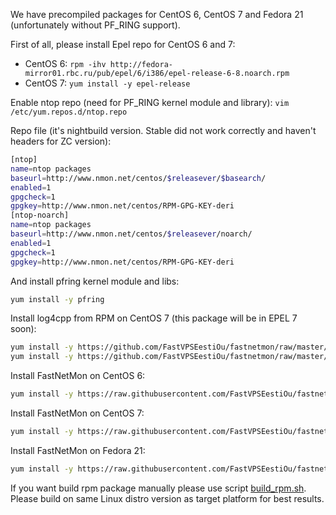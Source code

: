 We have precompiled packages for CentOS 6, CentOS 7 and Fedora 21 (unfortunately without PF_RING support).

First of all, please install Epel repo for CentOS 6 and 7:
- CentOS 6: ```rpm -ihv http://fedora-mirror01.rbc.ru/pub/epel/6/i386/epel-release-6-8.noarch.rpm```
- CentOS 7: ```yum install -y epel-release```

Enable ntop repo (need for PF_RING kernel module and library): ```vim /etc/yum.repos.d/ntop.repo```

Repo file (it's nightbuild version. Stable did not work correctly and haven't headers for ZC version):
```bash
[ntop]
name=ntop packages
baseurl=http://www.nmon.net/centos/$releasever/$basearch/
enabled=1
gpgcheck=1
gpgkey=http://www.nmon.net/centos/RPM-GPG-KEY-deri
[ntop-noarch]
name=ntop packages
baseurl=http://www.nmon.net/centos/$releasever/noarch/
enabled=1
gpgcheck=1
gpgkey=http://www.nmon.net/centos/RPM-GPG-KEY-deri
```

And install pfring kernel module and libs:
```bash
yum install -y pfring
```

Install log4cpp from RPM on CentOS 7 (this package will be in EPEL 7 soon):
```bash
yum install -y https://github.com/FastVPSEestiOu/fastnetmon/raw/master/packages/CentOS7/log4cpp-1.1.1-1.el7.x86_64.rpm
yum install -y https://github.com/FastVPSEestiOu/fastnetmon/raw/master/packages/CentOS7/log4cpp-devel-1.1.1-1.el7.x86_64.rpm
```

Install FastNetMon on CentOS 6:
```bash
yum install -y https://raw.githubusercontent.com/FastVPSEestiOu/fastnetmon/master/packages/CentOS6/fastnetmon-1.1.1-1.x86_64.rpm
```

Install FastNetMon on CentOS 7:
```bash
yum install -y https://raw.githubusercontent.com/FastVPSEestiOu/fastnetmon/master/packages/CentOS7/fastnetmon-1.1.1-1.el7.centos.x86_64.rpm
```

Install FastNetMon on Fedora 21:
```bash
yum install -y https://raw.githubusercontent.com/FastVPSEestiOu/fastnetmon/master/packages/Fedora21/fastnetmon-1.1.1-1.fc21.x86_64.rpm
```

If you want build rpm package manually please use script [build_rpm.sh](https://raw.githubusercontent.com/FastVPSEestiOu/fastnetmon/master/packages/build_rpm.sh). Please build on same Linux distro version as target platform for best results.

